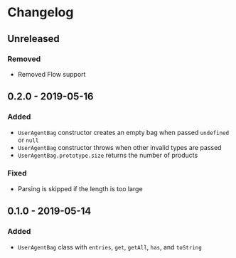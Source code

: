 # Changelog

## Unreleased

### Removed

- Removed Flow support

## 0.2.0 - 2019-05-16

### Added

- `UserAgentBag` constructor creates an empty bag when passed `undefined` or `null`
- `UserAgentBag` constructor throws when other invalid types are passed
- `UserAgentBag.prototype.size` returns the number of products

### Fixed

- Parsing is skipped if the length is too large

## 0.1.0 - 2019-05-14

### Added

- `UserAgentBag` class with `entries`, `get`, `getAll`, `has`, and `toString`

